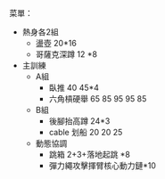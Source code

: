 菜單：
- 熱身各2組
	- 盪壺 20*16
	- 哥薩克深蹲 12 *8
- 主訓練
	- A組
		- 臥推 40 45*4
		- 六角槓硬舉 65 85 95 95 85
	- B組
		- 後腳抬高蹲 24*3
		- cable 划船 20 20 25
	- 動態協調
		- 跳箱 2+3+落地起跳 *8
		- 彈力繩攻擊揮臂核心動力鏈*10
